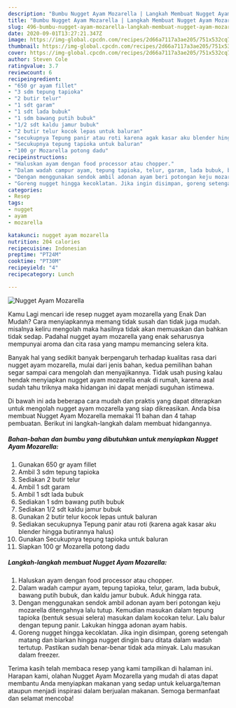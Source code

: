 ```yaml
---
description: "Bumbu Nugget Ayam Mozarella | Langkah Membuat Nugget Ayam Mozarella Yang Enak Banget"
title: "Bumbu Nugget Ayam Mozarella | Langkah Membuat Nugget Ayam Mozarella Yang Enak Banget"
slug: 496-bumbu-nugget-ayam-mozarella-langkah-membuat-nugget-ayam-mozarella-yang-enak-banget
date: 2020-09-01T13:27:21.347Z
image: https://img-global.cpcdn.com/recipes/2d66a7117a3ae205/751x532cq70/nugget-ayam-mozarella-foto-resep-utama.jpg
thumbnail: https://img-global.cpcdn.com/recipes/2d66a7117a3ae205/751x532cq70/nugget-ayam-mozarella-foto-resep-utama.jpg
cover: https://img-global.cpcdn.com/recipes/2d66a7117a3ae205/751x532cq70/nugget-ayam-mozarella-foto-resep-utama.jpg
author: Steven Cole
ratingvalue: 3.7
reviewcount: 6
recipeingredient:
- "650 gr ayam fillet"
- "3 sdm tepung tapioka"
- "2 butir telur"
- "1 sdt garam"
- "1 sdt lada bubuk"
- "1 sdm bawang putih bubuk"
- "1/2 sdt kaldu jamur bubuk"
- "2 butir telur kocok lepas untuk baluran"
- "secukupnya Tepung panir atau roti karena agak kasar aku blender hingga butirannya halus"
- "Secukupnya tepung tapioka untuk baluran"
- "100 gr Mozarella potong dadu"
recipeinstructions:
- "Haluskan ayam dengan food processor atau chopper."
- "Dalam wadah campur ayam, tepung tapioka, telur, garam, lada bubuk, bawang putih bubuk, dan kaldu jamur bubuk. Aduk hingga rata."
- "Dengan menggunakan sendok ambil adonan ayam beri potongan keju mozarella ditengahnya lalu tutup. Kemudian masukan dalam tepung tapioka (bentuk sesuai selera) masukan dalam kocokan telur. Lalu balur dengan tepung panir. Lakukan hingga adonan ayam habis."
- "Goreng nugget hingga kecoklatan. Jika ingin disimpan, goreng setengah matang dan biarkan hingga nugget dingin baru ditata dalam wadah tertutup. Pastikan sudah benar-benar tidak ada minyak. Lalu masukan dalam freezer."
categories:
- Resep
tags:
- nugget
- ayam
- mozarella

katakunci: nugget ayam mozarella 
nutrition: 204 calories
recipecuisine: Indonesian
preptime: "PT24M"
cooktime: "PT30M"
recipeyield: "4"
recipecategory: Lunch

---
```



![Nugget Ayam Mozarella](https://img-global.cpcdn.com/recipes/2d66a7117a3ae205/751x532cq70/nugget-ayam-mozarella-foto-resep-utama.jpg)

Kamu Lagi mencari ide resep nugget ayam mozarella yang Enak Dan Mudah? Cara menyiapkannya memang tidak susah dan tidak juga mudah. misalnya keliru mengolah maka hasilnya tidak akan memuaskan dan bahkan tidak sedap. Padahal nugget ayam mozarella yang enak seharusnya mempunyai aroma dan cita rasa yang mampu memancing selera kita.



Banyak hal yang sedikit banyak berpengaruh terhadap kualitas rasa dari nugget ayam mozarella, mulai dari jenis bahan, kedua pemilihan bahan segar sampai cara mengolah dan menyajikannya. Tidak usah pusing kalau hendak menyiapkan nugget ayam mozarella enak di rumah, karena asal sudah tahu triknya maka hidangan ini dapat menjadi suguhan istimewa.


Di bawah ini ada beberapa cara mudah dan praktis yang dapat diterapkan untuk mengolah nugget ayam mozarella yang siap dikreasikan. Anda bisa membuat Nugget Ayam Mozarella memakai 11 bahan dan 4 tahap pembuatan. Berikut ini langkah-langkah dalam membuat hidangannya.

<!--inarticleads1-->

##### Bahan-bahan dan bumbu yang dibutuhkan untuk menyiapkan Nugget Ayam Mozarella:

1. Gunakan 650 gr ayam fillet
1. Ambil 3 sdm tepung tapioka
1. Sediakan 2 butir telur
1. Ambil 1 sdt garam
1. Ambil 1 sdt lada bubuk
1. Sediakan 1 sdm bawang putih bubuk
1. Sediakan 1/2 sdt kaldu jamur bubuk
1. Gunakan 2 butir telur kocok lepas untuk baluran
1. Sediakan secukupnya Tepung panir atau roti (karena agak kasar aku blender hingga butirannya halus)
1. Gunakan Secukupnya tepung tapioka untuk baluran
1. Siapkan 100 gr Mozarella potong dadu




<!--inarticleads2-->

##### Langkah-langkah membuat Nugget Ayam Mozarella:

1. Haluskan ayam dengan food processor atau chopper.
1. Dalam wadah campur ayam, tepung tapioka, telur, garam, lada bubuk, bawang putih bubuk, dan kaldu jamur bubuk. Aduk hingga rata.
1. Dengan menggunakan sendok ambil adonan ayam beri potongan keju mozarella ditengahnya lalu tutup. Kemudian masukan dalam tepung tapioka (bentuk sesuai selera) masukan dalam kocokan telur. Lalu balur dengan tepung panir. Lakukan hingga adonan ayam habis.
1. Goreng nugget hingga kecoklatan. Jika ingin disimpan, goreng setengah matang dan biarkan hingga nugget dingin baru ditata dalam wadah tertutup. Pastikan sudah benar-benar tidak ada minyak. Lalu masukan dalam freezer.




Terima kasih telah membaca resep yang kami tampilkan di halaman ini. Harapan kami, olahan Nugget Ayam Mozarella yang mudah di atas dapat membantu Anda menyiapkan makanan yang sedap untuk keluarga/teman ataupun menjadi inspirasi dalam berjualan makanan. Semoga bermanfaat dan selamat mencoba!
